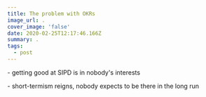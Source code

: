 ```yaml
---
title: The problem with OKRs
image_url: .
cover_image: 'false'
date: 2020-02-25T12:17:46.166Z
summary: .
tags:
  - post
---
```

\- getting good at SIPD is in nobody's interests

\- short-termism reigns, nobody expects to be there in the long run
